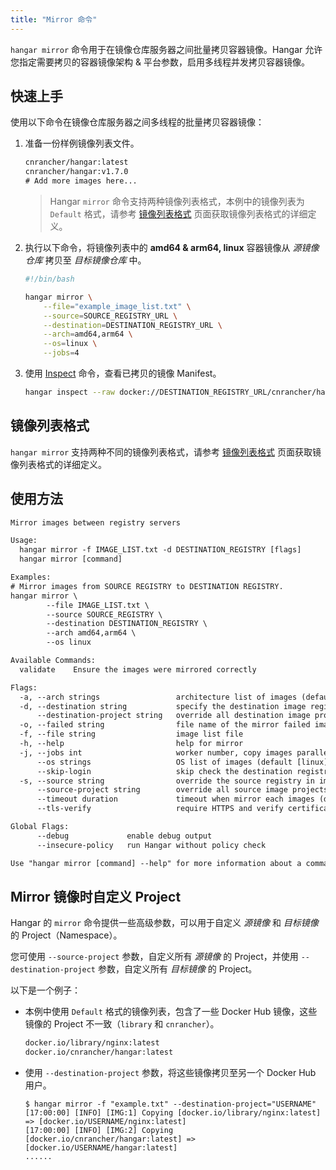 ```yaml
---
title: "Mirror 命令"
---
```


`hangar mirror` 命令用于在镜像仓库服务器之间批量拷贝容器镜像。Hangar 允许您指定需要拷贝的容器镜像架构 & 平台参数，启用多线程并发拷贝容器镜像。

## 快速上手

使用以下命令在镜像仓库服务器之间多线程的批量拷贝容器镜像：

1. 准备一份样例镜像列表文件。

    ```txt title="example_image_list.txt"
    cnrancher/hangar:latest
    cnrancher/hangar:v1.7.0
    # Add more images here...
    ```

    > Hangar `mirror` 命令支持两种镜像列表格式，本例中的镜像列表为 `Default` 格式，请参考 [镜像列表格式](/docs/v1.7/mirror/image-list-format) 页面获取镜像列表格式的详细定义。

1. 执行以下命令，将镜像列表中的 **amd64 & arm64, linux** 容器镜像从 *源镜像仓库* 拷贝至 *目标镜像仓库* 中。

    ```bash
    #!/bin/bash

    hangar mirror \
        --file="example_image_list.txt" \
        --source=SOURCE_REGISTRY_URL \
        --destination=DESTINATION_REGISTRY_URL \
        --arch=amd64,arm64 \
        --os=linux \
        --jobs=4
    ```

1. 使用 [Inspect](/docs/v1.7/advanced/inspect) 命令，查看已拷贝的镜像 Manifest。

    ```bash
    hangar inspect --raw docker://DESTINATION_REGISTRY_URL/cnrancher/hangar:latest
    ```

## 镜像列表格式

`hangar mirror` 支持两种不同的镜像列表格式，请参考 [镜像列表格式](/docs/v1.7/mirror/image-list-format) 页面获取镜像列表格式的详细定义。

## 使用方法

```txt title="hangar mirror --help"
Mirror images between registry servers

Usage:
  hangar mirror -f IMAGE_LIST.txt -d DESTINATION_REGISTRY [flags]
  hangar mirror [command]

Examples:
# Mirror images from SOURCE REGISTRY to DESTINATION REGISTRY.
hangar mirror \
        --file IMAGE_LIST.txt \
        --source SOURCE_REGISTRY \
        --destination DESTINATION_REGISTRY \
        --arch amd64,arm64 \
        --os linux

Available Commands:
  validate    Ensure the images were mirrored correctly

Flags:
  -a, --arch strings                 architecture list of images (default [amd64,arm64])
  -d, --destination string           specify the destination image registry
      --destination-project string   override all destination image projects
  -o, --failed string                file name of the mirror failed image list (default "mirror-failed.txt")
  -f, --file string                  image list file
  -h, --help                         help for mirror
  -j, --jobs int                     worker number, copy images parallelly (1-20) (default 1)
      --os strings                   OS list of images (default [linux])
      --skip-login                   skip check the destination registry is logged in (used in shell script)
  -s, --source string                override the source registry in image list
      --source-project string        override all source image projects
      --timeout duration             timeout when mirror each images (default 10m0s)
      --tls-verify                   require HTTPS and verify certificates

Global Flags:
      --debug             enable debug output
      --insecure-policy   run Hangar without policy check

Use "hangar mirror [command] --help" for more information about a command.
```

## Mirror 镜像时自定义 Project

Hangar 的 `mirror` 命令提供一些高级参数，可以用于自定义 *源镜像* 和 *目标镜像* 的 Project（Namespace）。

您可使用 `--source-project` 参数，自定义所有 *源镜像* 的 Project，并使用 `--destination-project` 参数，自定义所有 *目标镜像* 的 Project。

以下是一个例子：

- 本例中使用 `Default` 格式的镜像列表，包含了一些 Docker Hub 镜像，这些镜像的 Project 不一致（`library` 和 `cnrancher`）。

    ```txt title="example.txt"
    docker.io/library/nginx:latest
    docker.io/cnrancher/hangar:latest
    ```

- 使用 `--destination-project` 参数，将这些镜像拷贝至另一个 Docker Hub 用户。

    ```shell-session
    $ hangar mirror -f "example.txt" --destination-project="USERNAME"
    [17:00:00] [INFO] [IMG:1] Copying [docker.io/library/nginx:latest] => [docker.io/USERNAME/nginx:latest]
    [17:00:00] [INFO] [IMG:2] Copying [docker.io/cnrancher/hangar:latest] => [docker.io/USERNAME/hangar:latest]
    ......
    ```
